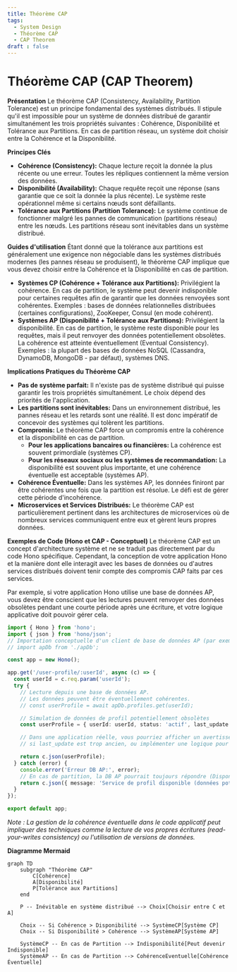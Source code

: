 ```yaml
---
title: Théorème CAP
tags:
  - System Design
  - Théorème CAP
  - CAP Theorem
draft : false
---
```


# Théorème CAP (CAP Theorem)

**Présentation**
Le théorème CAP (Consistency, Availability, Partition Tolerance) est un principe fondamental des systèmes distribués. Il stipule qu'il est impossible pour un système de données distribué de garantir simultanément les trois propriétés suivantes : Cohérence, Disponibilité et Tolérance aux Partitions. En cas de partition réseau, un système doit choisir entre la Cohérence et la Disponibilité.

**Principes Clés**
- **Cohérence (Consistency):** Chaque lecture reçoit la donnée la plus récente ou une erreur. Toutes les répliques contiennent la même version des données.
- **Disponibilité (Availability):** Chaque requête reçoit une réponse (sans garantie que ce soit la donnée la plus récente). Le système reste opérationnel même si certains nœuds sont défaillants.
- **Tolérance aux Partitions (Partition Tolerance):** Le système continue de fonctionner malgré les pannes de communication (partitions réseau) entre les nœuds. Les partitions réseau sont inévitables dans un système distribué.

**Guides d'utilisation**
Étant donné que la tolérance aux partitions est généralement une exigence non négociable dans les systèmes distribués modernes (les pannes réseau se produisent), le théorème CAP implique que vous devez choisir entre la Cohérence et la Disponibilité en cas de partition.
- **Systèmes CP (Cohérence + Tolérance aux Partitions):** Privilégient la cohérence. En cas de partition, le système peut devenir indisponible pour certaines requêtes afin de garantir que les données renvoyées sont cohérentes. Exemples : bases de données relationnelles distribuées (certaines configurations), ZooKeeper, Consul (en mode cohérent).
- **Systèmes AP (Disponibilité + Tolérance aux Partitions):** Privilégient la disponibilité. En cas de partition, le système reste disponible pour les requêtes, mais il peut renvoyer des données potentiellement obsolètes. La cohérence est atteinte éventuellement (Eventual Consistency). Exemples : la plupart des bases de données NoSQL (Cassandra, DynamoDB, MongoDB - par défaut), systèmes DNS.

**Implications Pratiques du Théorème CAP**
- **Pas de système parfait:** Il n'existe pas de système distribué qui puisse garantir les trois propriétés simultanément. Le choix dépend des priorités de l'application.
- **Les partitions sont inévitables:** Dans un environnement distribué, les pannes réseau et les retards sont une réalité. Il est donc impératif de concevoir des systèmes qui tolèrent les partitions.
- **Compromis:** Le théorème CAP force un compromis entre la cohérence et la disponibilité en cas de partition.
    - **Pour les applications bancaires ou financières:** La cohérence est souvent primordiale (systèmes CP).
    - **Pour les réseaux sociaux ou les systèmes de recommandation:** La disponibilité est souvent plus importante, et une cohérence éventuelle est acceptable (systèmes AP).
- **Cohérence Éventuelle:** Dans les systèmes AP, les données finiront par être cohérentes une fois que la partition est résolue. Le défi est de gérer cette période d'incohérence.
- **Microservices et Services Distribués:** Le théorème CAP est particulièrement pertinent dans les architectures de microservices où de nombreux services communiquent entre eux et gèrent leurs propres données.

**Exemples de Code (Hono et CAP - Conceptuel)**
Le théorème CAP est un concept d'architecture système et ne se traduit pas directement par du code Hono spécifique. Cependant, la conception de votre application Hono et la manière dont elle interagit avec les bases de données ou d'autres services distribués doivent tenir compte des compromis CAP faits par ces services.

Par exemple, si votre application Hono utilise une base de données AP, vous devez être conscient que les lectures peuvent renvoyer des données obsolètes pendant une courte période après une écriture, et votre logique applicative doit pouvoir gérer cela.

```typescript
import { Hono } from 'hono';
import { json } from 'hono/json';
// Importation conceptuelle d'un client de base de données AP (par exemple, DynamoDB)
// import apDb from './apDb';

const app = new Hono();

app.get('/user-profile/:userId', async (c) => {
  const userId = c.req.param('userId');
  try {
    // Lecture depuis une base de données AP.
    // Les données peuvent être éventuellement cohérentes.
    // const userProfile = await apDb.profiles.get(userId);

    // Simulation de données de profil potentiellement obsolètes
    const userProfile = { userId: userId, status: 'actif', last_update: new Date().toISOString() }; // Simulation

    // Dans une application réelle, vous pourriez afficher un avertissement
    // si last_update est trop ancien, ou implémenter une logique pour gérer la cohérence éventuelle.

    return c.json(userProfile);
  } catch (error) {
    console.error('Erreur DB AP:', error);
    // En cas de partition, la DB AP pourrait toujours répondre (Disponibilité)
    return c.json({ message: 'Service de profil disponible (données potentiellement non à jour)' });
  }
});

export default app;
```
*Note : La gestion de la cohérence éventuelle dans le code applicatif peut impliquer des techniques comme la lecture de vos propres écritures (read-your-writes consistency) ou l'utilisation de versions de données.*

**Diagramme Mermaid**
```mermaid
graph TD
    subgraph "Théorème CAP"
        C[Cohérence]
        A[Disponibilité]
        P[Tolérance aux Partitions]
    end

    P -- Inévitable en système distribué --> Choix[Choisir entre C et A]

    Choix -- Si Cohérence > Disponibilité --> SystèmeCP[Système CP]
    Choix -- Si Disponibilité > Cohérence --> SystèmeAP[Système AP]

    SystèmeCP -- En cas de Partition --> Indisponibilité[Peut devenir Indisponible]
    SystèmeAP -- En cas de Partition --> CohérenceEventuelle[Cohérence Éventuelle]